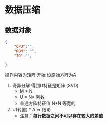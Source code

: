 # 数据压缩

## 数据对象
```json
{
    "CPU":"",
    "ROM": "",
    "IO":"",

}
```
操作内容为矩阵
开始
设原始方阵为A
1. 奇异分解 得到U特征是矩阵   (SVD) 
    - M * N
    - U = N* 列数
    - 普通方阵特征值 N*N 等宽的
2. U(转置) * A  => 结论
    - 注意：**每行数据之间不可以存在较大的差值**
    
    